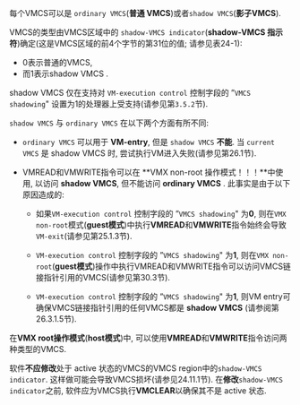 
每个VMCS可以是 `ordinary VMCS`(**普通 VMCS**)或者`shadow VMCS`(**影子VMCS**).  

VMCS的类型由VMCS区域中的 `shadow-VMCS indicator`(**shadow-VMCS 指示符**)确定(这是VMCS区域的前4个字节的第31位的值; 请参见表24-1): 
* 0表示普通的VMCS, 
* 而1表示shadow VMCS .  

shadow VMCS 仅在支持对 `VM-execution control` 控制字段的 ”`VMCS shadowing`" 设置为1的处理器上受支持(请参见第`3.5.2`节). 

`shadow VMCS` 与 `ordinary VMCS` 在以下两个方面有所不同: 

* `ordinary VMCS` 可以用于 **VM-entry**, 但是 `shadow VMCS` **不能**. 当 `current VMCS` 是 shadow VMCS 时, 尝试执行VM进入失败(请参见第26.1节). 

* VMREAD和VMWRITE指令可以在 **VMX non-root 操作模式！！！**中使用, 以访问 **shadow VMCS**, 但不能访问  **ordinary VMCS** . 此事实是由于以下原因造成的: 

    * 如果`VM-execution control` 控制字段的 ”`VMCS shadowing`" 为**0**, 则在`VMX non-root`模式(**guest模式**)中执行**VMREAD**和**VMWRITE**指令始终会导致`VM-exit`(请参见第25.1.3节). 

    * `VM-execution control` 控制字段的 ”`VMCS shadowing`" 为**1**, 则在`VMX non-root`(**guest模式**)操作中执行VMREAD和VMWRITE指令可以访问VMCS链接指针引用的VMCS(请参见第30.3节). 

    * `VM-execution control` 控制字段的 ”`VMCS shadowing`" 为**1**, 则VM entry可确保VMCS链接指针引用的任何VMCS都是 **shadow VMCS** (请参阅第26.3.1.5节). 

在**VMX root操作模式**(**host模式**)中, 可以使用**VMREAD**和**VMWRITE**指令访问两种类型的VMCS. 

软件**不应修改**处于 active 状态的VMCS的VMCS region中的`shadow-VMCS indicator`. 这样做可能会导致VMCS损坏(请参见24.11.1节). 在**修改**`shadow-VMCS indicator`之前, 软件应为VMCS执行**VMCLEAR**以确保其不是 active 状态. 

